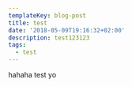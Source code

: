 ```yaml
---
templateKey: blog-post
title: test
date: '2018-05-09T19:16:32+02:00'
description: test123123
tags:
  - test
---
```

hahaha test yo
